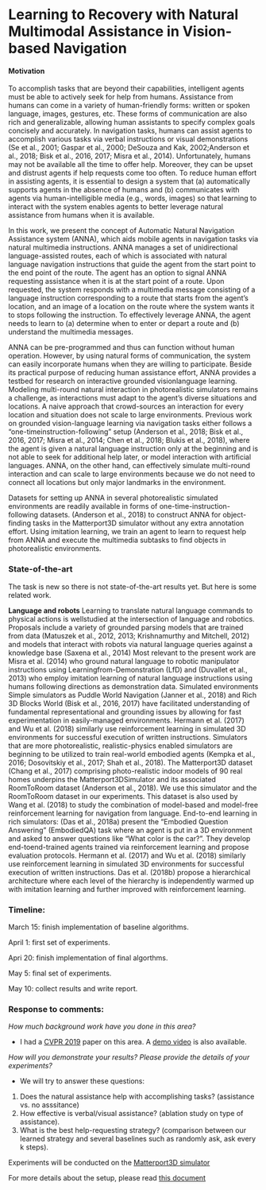 # Learning to Recovery with Natural Multimodal Assistance in Vision-based Navigation


#### Motivation
To accomplish tasks that are beyond their capabilities, intelligent agents must be able to actively seek for help from humans. Assistance from humans can come in a variety of human-friendly forms: written or spoken language, images, gestures, etc. These forms of communication are also rich and generalizable, allowing human assistants to specify complex goals concisely and accurately. In navigation
tasks, humans can assist agents to accomplish various tasks via verbal instructions or visual demonstrations (Se et al., 2001; Gaspar et al., 2000; DeSouza and Kak, 2002;Anderson et al., 2018; Bisk et al., 2016, 2017; Misra et al., 2014). Unfortunately, humans may not be available all the time to offer help. Moreover, they can be upset and distrust agents if help requests come too often. To reduce human effort in assisting agents, it is essential to design a system that (a) automatically supports agents in the absence of humans and (b) communicates with agents via human-intelligible media (e.g., words, images) so that learning to interact with the system enables agents to better leverage natural assistance from humans when it is available. 

In this work, we present the concept of Automatic Natural Navigation Assistance system (ANNA), which aids mobile agents in navigation tasks via natural multimedia instructions. ANNA manages a set of unidirectional language-assisted routes, each of
which is associated with natural language navigation instructions that guide the agent from the start point to the end point of the route. The agent has an option to signal ANNA requesting assistance when it is at the start point of a route. Upon requested, the
system responds with a multimedia message consisting of a language instruction corresponding to a route that starts from the agent’s location, and an image of a location on the route where the system wants it to stops following the instruction. To effectively leverage ANNA, the agent needs to learn to (a) determine when to enter or depart a route and (b) understand the multimedia messages.

ANNA can be pre-programmed and thus can function without human operation. However, by using natural forms of communication, the system can easily incorporate humans when they are willing to participate. Beside its practical purpose of reducing human assistance effort, ANNA provides a testbed for research on interactive grounded visionlanguage learning. Modeling multi-round natural interaction in photorealistic simulators remains a challenge, as interactions must adapt to the agent’s diverse situations and locations. A naive approach that crowd-sources an interaction for every location and situation does not scale to large environments.
Previous work on grounded vision-language learning via navigation tasks either follows a “one-timeinstruction-following” setup (Anderson et al., 2018; Bisk et al., 2016, 2017; Misra et al., 2014; Chen et al., 2018; Blukis et al., 2018), where the agent is given a natural language instruction only at the beginning and is not able to seek for additional help later, or model interaction with artificial languages.
ANNA, on the other hand, can effectively simulate multi-round interaction and can scale to large environments because we do not need to connect all locations but only major landmarks in the environment. 

Datasets for setting up ANNA in several photorealistic simulated environments are readily available in forms of one-time-instruction-following datasets.
(Anderson et al., 2018) to construct ANNA for object-finding tasks in the Matterport3D simulator
without any extra annotation effort. Using imitation learning, we train an agent to learn to request help
from ANNA and execute the multimedia subtasks to find objects in photorealistic environments.

### State-of-the-art 

The task is new so there is not state-of-the-art results
yet. But here is some related work.

**Language and robots** Learning to translate natural language commands to physical actions is wellstudied at the intersection of language and robotics. Proposals include a variety of grounded parsing models that are trained from data (Matuszek et al., 2012, 2013; Krishnamurthy and Mitchell, 2012) and models that interact with robots via natural language queries against a knowledge base (Saxena
et al., 2014) Most relevant to the present work are Misra et al. (2014) who ground natural language to robotic manipulator instructions using Learningfrom-Demonstration (LfD) and (Duvallet et al., 2013) who employ imitation learning of natural language instructions using humans following directions as demonstration data. Simulated environments Simple simulators as Puddle World Navigation (Janner et al., 2018) and Rich 3D Blocks World (Bisk et al., 2016, 2017) have facilitated understanding of fundamental representational and grounding issues by allowing for fast experimentation in easily-managed environments. Hermann et al. (2017) and Wu et al. (2018)
similarly use reinforcement learning in simulated 3D environments for successful execution of written instructions. Simulators that are more photorealistic, realistic-physics enabled simulators are beginning to be utilized to train real-world embodied agents (Kempka et al., 2016; Dosovitskiy et al., 2017; Shah et al., 2018). The Matterport3D dataset (Chang et al., 2017) comprising photo-realistic indoor models of 90 real homes underpins the Matterport3DSimulator and its associated RoomToRoom dataset (Anderson et al., 2018). We use this simulator and the RoomToRoom dataset in our experiments. This dataset is also used by Wang et al. (2018) to study the combination of model-based and model-free reinforcement learning for navigation from language. End-to-end learning in rich simulators: (Das
et al., 2018a) present the “Embodied Question Answering” (EmbodiedQA) task where an agent is put in a 3D environment and asked to answer questions like “What color is the car?”. They develop end-toend-trained agents trained via reinforcement learning and propose evaluation protocols. Hermann et al. (2017) and Wu et al. (2018) similarly use reinforcement learning in simulated 3D environments
for successful execution of written instructions. Das et al. (2018b) propose a hierarchical architecture where each level of the hierarchy is independently warmed up with imitation learning and further improved with reinforcement learning.

### Timeline:

March 15: finish implementation of baseline algorithms.

April 1: first set of experiments.

Apri 20: finish implementation of final algorthms.

May 5: final set of experiments.

May 10: collect results and write report. 

### Response to comments:

*How much background work have you done in this area?*
- I had a [CVPR 2019](https://arxiv.org/pdf/1812.04155.pdf) paper on this area. A [demo video](https://www.youtube.com/watch?v=Vp6C29qTKQ0&feature=youtu.be) is also available.

*How will you demonstrate your results? Please provide the details of your experiments?*
- We will try to answer these questions:
1. Does the natural assistance help with accomplishing tasks? (assistance vs. no asssitance)
2. How effective is verbal/visual assistance? (ablation study on type of assistance). 
3. What is the best help-requesting strategy? (comparison between our learned strategy and several baselines such as randomly ask, ask every k steps).

Experiments will be conducted on the [Matterport3D simulator](https://github.com/peteanderson80/Matterport3DSimulator)

For more details about the setup, please read [this document](https://drive.google.com/file/d/19Q0OBZBFeNv7t1Sl8ZCg6sdLDIbYrLLp/view?usp=sharing)


